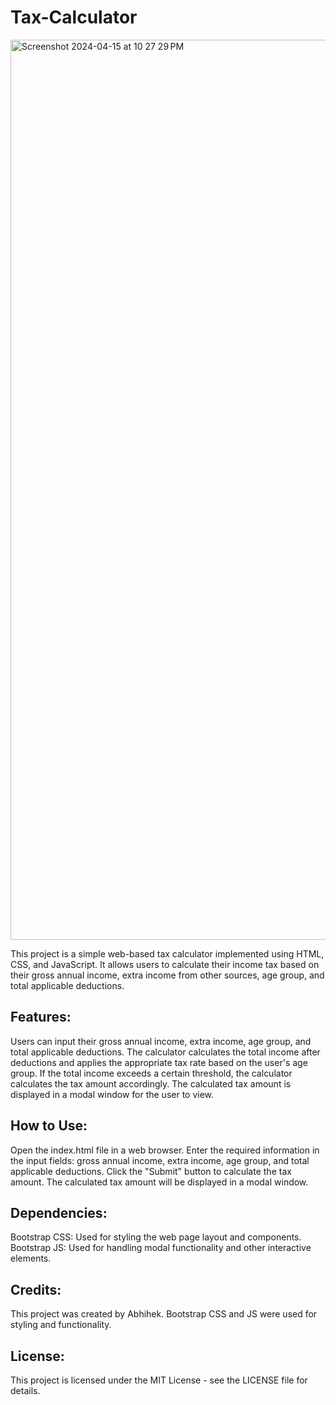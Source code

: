 # Tax-Calculator


<img width="1440" alt="Screenshot 2024-04-15 at 10 27 29 PM" src="https://github.com/Abhikumar9896/Tax-Calculator/assets/139060766/00df3e34-ba9e-45e6-825a-481d9ed9de33">



This project is a simple web-based tax calculator implemented using HTML, CSS, and JavaScript. It allows users to calculate their income tax based on their gross annual income, extra income from other sources, age group, and total applicable deductions.

## Features:

Users can input their gross annual income, extra income, age group, and total applicable deductions.
The calculator calculates the total income after deductions and applies the appropriate tax rate based on the user's age group.
If the total income exceeds a certain threshold, the calculator calculates the tax amount accordingly.
The calculated tax amount is displayed in a modal window for the user to view.

## How to Use:

Open the index.html file in a web browser.
Enter the required information in the input fields: gross annual income, extra income, age group, and total applicable deductions.
Click the "Submit" button to calculate the tax amount.
The calculated tax amount will be displayed in a modal window.

## Dependencies:

Bootstrap CSS: Used for styling the web page layout and components.
Bootstrap JS: Used for handling modal functionality and other interactive elements.
 
## Credits:

This project was created by Abhihek.
Bootstrap CSS and JS were used for styling and functionality.

## License:
This project is licensed under the MIT License - see the LICENSE file for details.
